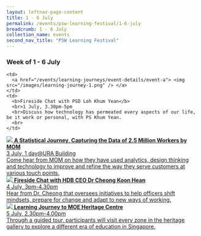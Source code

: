 ```yaml
---
layout: leftnav-page-content
title: 1 - 6 July
permalink: /events/psw-learning-festival/1-6-july
breadcrumb: 1 - 6 July
collection_name: events
second_nav_title: "PSW Learning Festival"
---
```

### Week of 1 - 6 July
  
<!--<table>
  <tr>-->
    <td>
      <a href="/events/learning-journeys/event-details/event-a"> <img src="/images/learning-journey-1.png" /> </a>
    </td>
    <td>
      <b>Fireside Chat with PSD Loh Khum Yean</b>
      <br>1 July, 3.30pm-5pm
      <br>Discuss how technology has permeated every aspects of our life, be it work or personal, with PS Khum Yean.
      <br>
    </td>
  </tr>
  <tr>
    <td>
      <a href="/events/learning-journeys/event-details/LJ_moeheritage"> <img src="/images/learning-journey-2.png" />
    </td>
    <td>
      <b>A Statistical Journey, Capturing the Data of 2.5 Million Workers by MOM</b>
      <br>3 July, 1 day@URA Building
      <br>Come hear from MOM on how they have used analytics, design thinking and technology to improve and refine the way they serve customers at various touch points.
      <br>
    </td>
    
  <tr>
    <td>
      <img src="/images/learning-journey-2.png" />
    </td>
    <td>
      <b>Fireside Chat with HDB CEO Dr Cheong Koon Hean</b>
      <br>4 July, 3pm-4.30pm
      <br>Hear from Dr. Cheong that oversees initiatives to help officers shift mindsets, prepare for change and adapt to new ways of working.
      <br>
    </td>
  </tr>
  <tr>
    <td>
      <a href="/events/learning-journeys/event-details/LJ_moeheritage"> <img src="/images/learning-journey-3.png" />
    </td>
    <td>
      <b>Learning Journey to MOE Heritage Centre</b>
      <br>5 July, 2.30pm-4.00pm
      <br>Through a guided tour, participants will visit every zone in the heritage gallery to explore a different era of education in Singapore.
      <br>
    </td>
 <!-- </tr>
</table>-->
